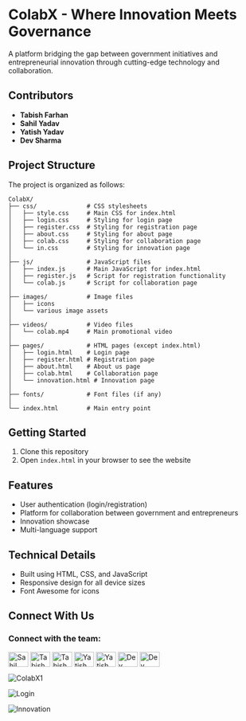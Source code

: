 # ColabX - Where Innovation Meets Governance

A platform bridging the gap between government initiatives and entrepreneurial innovation through cutting-edge technology and collaboration.

## Contributors

- **Tabish Farhan**
- **Sahil Yadav**
- **Yatish Yadav**
- **Dev Sharma**

## Project Structure

The project is organized as follows:

```
ColabX/
├── css/              # CSS stylesheets
│   ├── style.css     # Main CSS for index.html
│   ├── login.css     # Styling for login page
│   ├── register.css  # Styling for registration page
│   ├── about.css     # Styling for about page
│   ├── colab.css     # Styling for collaboration page
│   └── in.css        # Styling for innovation page
│
├── js/               # JavaScript files
│   ├── index.js      # Main JavaScript for index.html
│   ├── register.js   # Script for registration functionality
│   └── colab.js      # Script for collaboration page
│
├── images/           # Image files
│   ├── icons
│   └── various image assets
│
├── videos/           # Video files
│   └── colab.mp4     # Main promotional video
│
├── pages/            # HTML pages (except index.html)
│   ├── login.html    # Login page
│   ├── register.html # Registration page
│   ├── about.html    # About us page
│   ├── colab.html    # Collaboration page
│   └── innovation.html # Innovation page
│
├── fonts/            # Font files (if any)
│
└── index.html        # Main entry point
```

## Getting Started

1. Clone this repository
2. Open `index.html` in your browser to see the website

## Features

- User authentication (login/registration)
- Platform for collaboration between government and entrepreneurs
- Innovation showcase
- Multi-language support

## Technical Details

- Built using HTML, CSS, and JavaScript
- Responsive design for all device sizes
- Font Awesome for icons

## Connect With Us

<h3 align="left">Connect with the team:</h3>
<p align="left">
<a href="https://github.com/sahil-yadav" target="blank"><img align="center" src="https://raw.githubusercontent.com/rahuldkjain/github-profile-readme-generator/master/src/images/icons/Social/github.svg" alt="Sahil Yadav" height="30" width="40" /></a>
<a href="https://www.linkedin.com/in/md-tabish-farhan/" target="blank"><img align="center" src="https://raw.githubusercontent.com/rahuldkjain/github-profile-readme-generator/master/src/images/icons/Social/linked-in-alt.svg" alt="Tabish Farhan" height="30" width="40" /></a>
<a href="https://www.instagram.com/tabishfarhan_7/" target="blank"><img align="center" src="https://raw.githubusercontent.com/rahuldkjain/github-profile-readme-generator/master/src/images/icons/Social/instagram.svg" alt="Tabish Farhan" height="30" width="40" /></a>
<a href="https://www.linkedin.com/in/yatishydv" target="blank"><img align="center" src="https://raw.githubusercontent.com/rahuldkjain/github-profile-readme-generator/master/src/images/icons/Social/linked-in-alt.svg" alt="Yatish Yadav" height="30" width="40" /></a>
<a href="https://www.instagram.com/yatishydv" target="blank"><img align="center" src="https://raw.githubusercontent.com/rahuldkjain/github-profile-readme-generator/master/src/images/icons/Social/instagram.svg" alt="Yatish Yadav" height="30" width="40" /></a>
<a href="https://linkedin.com/in/dev_profile" target="blank"><img align="center" src="https://raw.githubusercontent.com/rahuldkjain/github-profile-readme-generator/master/src/images/icons/Social/linked-in-alt.svg" alt="Dev Sharma" height="30" width="40" /></a>
<a href="https://www.instagram.com/dev_sharmaa._" target="blank"><img align="center" src="https://raw.githubusercontent.com/rahuldkjain/github-profile-readme-generator/master/src/images/icons/Social/instagram.svg" alt="Dev Sharma" height="30" width="40" /></a>
</p>

![ColabX1](https://github.com/tabishfarhan7/ColabX/blob/main/images/Screenshot%202025-03-09%20162904.png)

![Login](https://github.com/tabishfarhan7/ColabX/blob/main/images/readme.png)

![Innovation](https://github.com/tabishfarhan7/ColabX/blob/main/images/inn.png)
